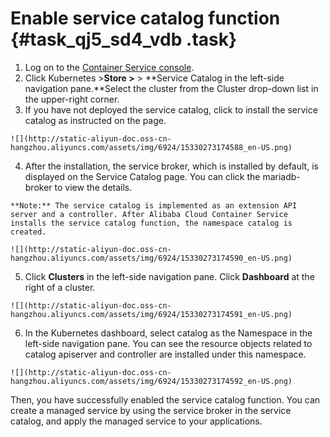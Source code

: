 # Enable service catalog function {#task_qj5_sd4_vdb .task}

1.   Log on to the [Container Service console](https://cs.console.aliyun.com). 
2.   Click Kubernetes \>**Store \>** \> **Service Catalog in the left-side navigation pane.**Select the cluster from the Cluster drop-down list in the upper-right corner. 
3.   If you have not deployed the service catalog, click to install the service catalog as instructed on the page. 

    ![](http://static-aliyun-doc.oss-cn-hangzhou.aliyuncs.com/assets/img/6924/15330273174588_en-US.png)

4.   After the installation, the service broker, which is installed by default, is displayed on the Service Catalog page. You can click the mariadb-broker to view the details. 

    **Note:** The service catalog is implemented as an extension API server and a controller. After Alibaba Cloud Container Service installs the service catalog function, the namespace catalog is created.

    ![](http://static-aliyun-doc.oss-cn-hangzhou.aliyuncs.com/assets/img/6924/15330273174590_en-US.png)

5.   Click **Clusters** in the left-side navigation pane. Click **Dashboard** at the right of a cluster. 

    ![](http://static-aliyun-doc.oss-cn-hangzhou.aliyuncs.com/assets/img/6924/15330273174591_en-US.png)

6.   In the Kubernetes dashboard, select catalog as the Namespace in the left-side navigation pane. You can see the resource objects related to catalog apiserver and controller are installed under this namespace. 

    ![](http://static-aliyun-doc.oss-cn-hangzhou.aliyuncs.com/assets/img/6924/15330273174592_en-US.png)


Then, you have successfully enabled the service catalog function. You can create a managed service by using the service broker in the service catalog, and apply the managed service to your applications.

